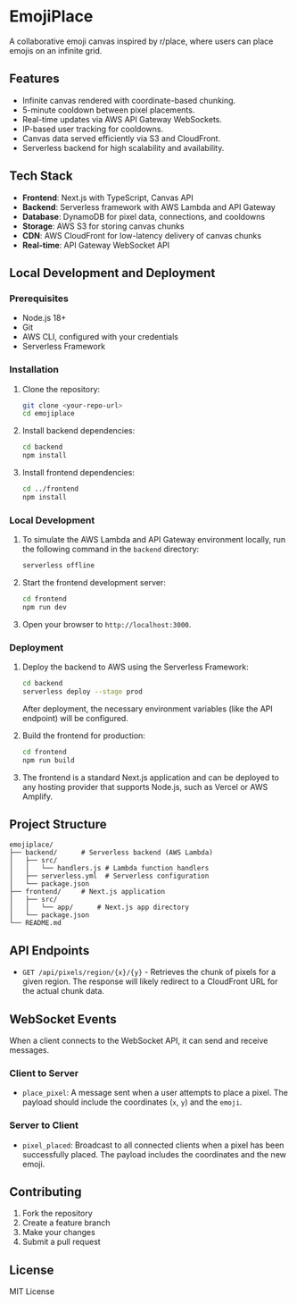 # EmojiPlace

A collaborative emoji canvas inspired by r/place, where users can place emojis on an infinite grid.

## Features

- Infinite canvas rendered with coordinate-based chunking.
- 5-minute cooldown between pixel placements.
- Real-time updates via AWS API Gateway WebSockets.
- IP-based user tracking for cooldowns.
- Canvas data served efficiently via S3 and CloudFront.
- Serverless backend for high scalability and availability.

## Tech Stack

- **Frontend**: Next.js with TypeScript, Canvas API
- **Backend**: Serverless framework with AWS Lambda and API Gateway
- **Database**: DynamoDB for pixel data, connections, and cooldowns
- **Storage**: AWS S3 for storing canvas chunks
- **CDN**: AWS CloudFront for low-latency delivery of canvas chunks
- **Real-time**: API Gateway WebSocket API

## Local Development and Deployment

### Prerequisites

- Node.js 18+
- Git
- AWS CLI, configured with your credentials
- Serverless Framework

### Installation

1.  Clone the repository:
    ```bash
    git clone <your-repo-url>
    cd emojiplace
    ```

2.  Install backend dependencies:
    ```bash
    cd backend
    npm install
    ```

3.  Install frontend dependencies:
    ```bash
    cd ../frontend
    npm install
    ```

### Local Development

1.  To simulate the AWS Lambda and API Gateway environment locally, run the following command in the `backend` directory:
    ```bash
    serverless offline
    ```

2.  Start the frontend development server:
    ```bash
    cd frontend
    npm run dev
    ```

3.  Open your browser to `http://localhost:3000`.

### Deployment

1.  Deploy the backend to AWS using the Serverless Framework:
    ```bash
    cd backend
    serverless deploy --stage prod
    ```
    After deployment, the necessary environment variables (like the API endpoint) will be configured.

2.  Build the frontend for production:
    ```bash
    cd frontend
    npm run build
    ```

3.  The frontend is a standard Next.js application and can be deployed to any hosting provider that supports Node.js, such as Vercel or AWS Amplify.

## Project Structure

```
emojiplace/
├── backend/      # Serverless backend (AWS Lambda)
│   ├── src/
│   │   └── handlers.js # Lambda function handlers
│   ├── serverless.yml  # Serverless configuration
│   └── package.json
├── frontend/     # Next.js application
│   ├── src/
│   │   └── app/      # Next.js app directory
│   └── package.json
└── README.md
```

## API Endpoints

-   `GET /api/pixels/region/{x}/{y}` - Retrieves the chunk of pixels for a given region. The response will likely redirect to a CloudFront URL for the actual chunk data.

## WebSocket Events

When a client connects to the WebSocket API, it can send and receive messages.

### Client to Server

-   `place_pixel`: A message sent when a user attempts to place a pixel. The payload should include the coordinates (`x`, `y`) and the `emoji`.

### Server to Client

-   `pixel_placed`: Broadcast to all connected clients when a pixel has been successfully placed. The payload includes the coordinates and the new emoji.

## Contributing

1. Fork the repository
2. Create a feature branch
3. Make your changes
4. Submit a pull request

## License

MIT License